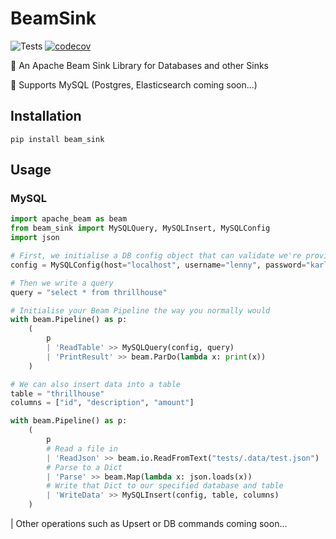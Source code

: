 # BeamSink
![Tests](https://github.com/mitchelllisle/beam-sink/workflows/Tests/badge.svg?branch=master)
[![codecov](https://codecov.io/gh/mitchelllisle/beam-sink/branch/master/graph/badge.svg)](https://codecov.io/gh/mitchelllisle/beam-sink)

🤖 An Apache Beam Sink Library for Databases and other Sinks

🐘 Supports MySQL (Postgres, Elasticsearch coming soon...)

## Installation

```shell script
pip install beam_sink
```

## Usage
### MySQL

```python
import apache_beam as beam
from beam_sink import MySQLQuery, MySQLInsert, MySQLConfig
import json

# First, we initialise a DB config object that can validate we're providing the right information
config = MySQLConfig(host="localhost", username="lenny", password="karl", database="springfield")

# Then we write a query 
query = "select * from thrillhouse"

# Initialise your Beam Pipeline the way you normally would
with beam.Pipeline() as p:
    (
        p 
        | 'ReadTable' >> MySQLQuery(config, query)
        | 'PrintResult' >> beam.ParDo(lambda x: print(x))
    )

# We can also insert data into a table
table = "thrillhouse"
columns = ["id", "description", "amount"]

with beam.Pipeline() as p:
    (
        p
        # Read a file in 
        | 'ReadJson' >> beam.io.ReadFromText("tests/.data/test.json")
        # Parse to a Dict
        | 'Parse' >> beam.Map(lambda x: json.loads(x))
        # Write that Dict to our specified database and table
        | 'WriteData' >> MySQLInsert(config, table, columns)
    )
```

| Other operations such as Upsert or DB commands coming soon...
